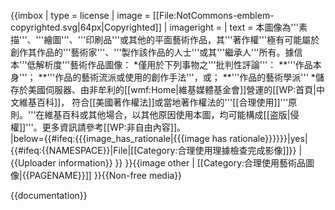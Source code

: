 {{imbox
| type       = license
| image      = [[File:NotCommons-emblem-copyrighted.svg|64px|Copyrighted]]
| imageright = 
| text       = 本圖像為'''素描'''、'''繪圖'''、'''印刷品'''或其他的平面藝術作品，其'''著作權'''極有可能屬於創作其作品的'''藝術家'''、'''製作該作品的人士'''或其'''繼承人'''所有。據信本'''低解析度'''藝術作品圖像：
*僅用於下列事物之'''批判性評論'''：
**'''作品本身'''；
**'''作品的藝術流派或使用的創作手法'''，或；
**'''作品的藝術學派'''
*儲存於美國伺服器、由非牟利的[[wmf:Home|維基媒體基金會]]營運的[[WP:首頁|中文維基百科]]，
符合[[美國著作權法]]或當地著作權法的'''[[合理使用]]'''原則。'''在維基百科或其他場合，以其他原因使用本圖，均可能構成[[盗版|侵權]]'''。更多資訊請參考[[WP:非自由內容]]。<br />
<span class="licensetpl_short licensetpl_long" style="display: none">Fair use</span>
<span class="licensetpl_link" style="display: none">{{fullurl:{{FULLPAGENAME}}}}</span>
<span class="licensetpl_nonfree" style="display:none">true</span>
|below={{#ifeq:{{{image_has_rationale|{{{image has rationale}}}}}}|yes|
{{#ifeq:{{NAMESPACE}}|File|[[Category:合理使用理據檢查完成影像]]}}
|{{Uploader information}}
}}
}}{{image other
| [[Category:合理使用藝術品圖像|{{PAGENAME}}]]
}}{{Non-free media}}<noinclude>

{{documentation}}
</noinclude>